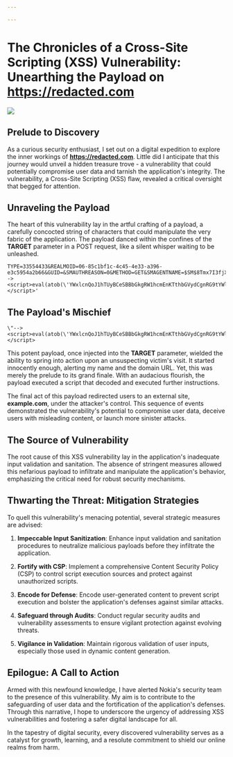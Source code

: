 ```yaml
---

---
```

# The Chronicles of a Cross-Site Scripting (XSS) Vulnerability: Unearthing the Payload on https://redacted.com
![](https://hithmast.github.io/images/xss.jpg)
## Prelude to Discovery

As a curious security enthusiast, I set out on a digital expedition to explore the inner workings of **https://redacted.com**. Little did I anticipate that this journey would unveil a hidden treasure trove - a vulnerability that could potentially compromise user data and tarnish the application's integrity. The vulnerability, a Cross-Site Scripting (XSS) flaw, revealed a critical oversight that begged for attention.

## Unraveling the Payload

The heart of this vulnerability lay in the artful crafting of a payload, a carefully concocted string of characters that could manipulate the very fabric of the application. The payload danced within the confines of the **TARGET** parameter in a POST request, like a silent whisper waiting to be unleashed.

```plaintext
TYPE=33554433&REALMOID=06-85c1bf1c-4c45-4e33-a396-e3c5954a2b66&GUID=&SMAUTHREASON=0&METHOD=GET&SMAGENTNAME=$SM$8Tmx7I3fjX%2fpvbLJxP1%2bYKCn%2f%2fhkBCuK%2fC3ufg4zicmwN5Am%2bfChNVQgafvDS3wf&TARGET=\"--><script>eval(atob(\'YWxlcnQoJ1hTUyBCeSBBbGkgRW1hcmEnKTthbGVydCgnRG9tYWluOiAnK2RvY3VtZW50LmRvbWFpbik7YWxlcnQoJ1lvdXIgQ29va2llczpcbicrZG9jdW1lbnQuY29va2llKTt0b3AubG9jYXRpb24uaHJlZj0naHR0cDovL2V4YW1wbGUuY29tJzs=\'))</script>'
```

## The Payload's Mischief

```
\"--><script>eval(atob(\'YWxlcnQoJ1hTUyBCeSBBbGkgRW1hcmEnKTthbGVydCgnRG9tYWluOiAnK2RvY3VtZW50LmRvbWFpbik7YWxlcnQoJ1lvdXIgQ29va2llczpcbicrZG9jdW1lbnQuY29va2llKTt0b3AubG9jYXRpb24uaHJlZj0naHR0cDovL2V4YW1wbGUuY29tJzs=\'))</script>
```

This potent payload, once injected into the **TARGET** parameter, wielded the ability to spring into action upon an unsuspecting victim's visit. It started innocently enough, alerting my name and the domain URL. Yet, this was merely the prelude to its grand finale. With an audacious flourish, the payload executed a script that decoded and executed further instructions.

The final act of this payload redirected users to an external site, **example.com**, under the attacker's control. This sequence of events demonstrated the vulnerability's potential to compromise user data, deceive users with misleading content, or launch more sinister attacks.

## The Source of Vulnerability

The root cause of this XSS vulnerability lay in the application's inadequate input validation and sanitation. The absence of stringent measures allowed this nefarious payload to infiltrate and manipulate the application's behavior, emphasizing the critical need for robust security mechanisms.

## Thwarting the Threat: Mitigation Strategies

To quell this vulnerability's menacing potential, several strategic measures are advised:

1. **Impeccable Input Sanitization**: Enhance input validation and sanitation procedures to neutralize malicious payloads before they infiltrate the application.

2. **Fortify with CSP**: Implement a comprehensive Content Security Policy (CSP) to control script execution sources and protect against unauthorized scripts.

3. **Encode for Defense**: Encode user-generated content to prevent script execution and bolster the application's defenses against similar attacks.

4. **Safeguard through Audits**: Conduct regular security audits and vulnerability assessments to ensure vigilant protection against evolving threats.

5. **Vigilance in Validation**: Maintain rigorous validation of user inputs, especially those used in dynamic content generation.

## Epilogue: A Call to Action

Armed with this newfound knowledge, I have alerted Nokia's security team to the presence of this vulnerability. My aim is to contribute to the safeguarding of user data and the fortification of the application's defenses. Through this narrative, I hope to underscore the urgency of addressing XSS vulnerabilities and fostering a safer digital landscape for all.

In the tapestry of digital security, every discovered vulnerability serves as a catalyst for growth, learning, and a resolute commitment to shield our online realms from harm.
